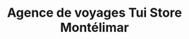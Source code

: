 ---
title: "Agence de voyages Tui Store Montélimar"
url: /montelimar/agence-de-voyages-tui-store-montelimar/
shop: agence de voyage
---